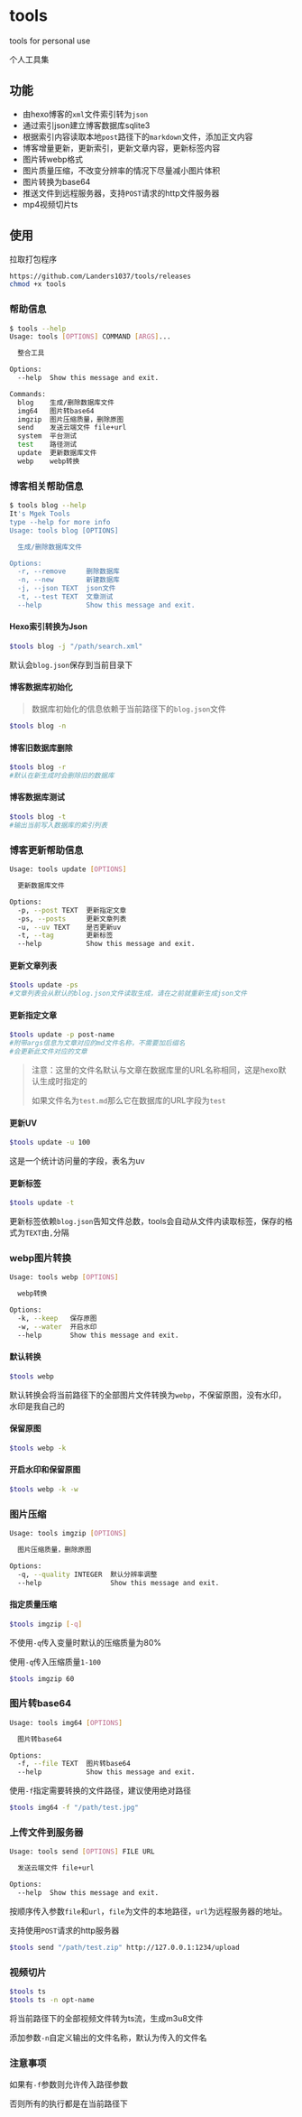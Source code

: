 # tools
tools for personal use

个人工具集

## 功能

- 由hexo博客的`xml`文件索引转为`json`
- 通过索引json建立博客数据库sqlite3
- 根据索引内容读取本地`post`路径下的`markdown`文件，添加正文内容
- 博客增量更新，更新索引，更新文章内容，更新标签内容
- 图片转webp格式
- 图片质量压缩，不改变分辨率的情况下尽量减小图片体积
- 图片转换为base64
- 推送文件到远程服务器，支持`POST`请求的http文件服务器
- mp4视频切片ts

## 使用

拉取打包程序

```bash
https://github.com/Landers1037/tools/releases
chmod +x tools
```

### 帮助信息

```bash
$ tools --help
Usage: tools [OPTIONS] COMMAND [ARGS]...

  整合工具

Options:
  --help  Show this message and exit.

Commands:
  blog    生成/删除数据库文件
  img64   图片转base64
  imgzip  图片压缩质量，删除原图
  send    发送云端文件 file+url
  system  平台测试
  test    路径测试
  update  更新数据库文件
  webp    webp转换
```

### 博客相关帮助信息

```bash
$ tools blog --help
It's Mgek Tools
type --help for more info
Usage: tools blog [OPTIONS]

  生成/删除数据库文件

Options:
  -r, --remove     删除数据库
  -n, --new        新建数据库
  -j, --json TEXT  json文件
  -t, --test TEXT  文章测试
  --help           Show this message and exit.
```

#### Hexo索引转换为Json

```bash
$tools blog -j "/path/search.xml"
```

默认会`blog.json`保存到当前目录下

#### 博客数据库初始化

> 数据库初始化的信息依赖于当前路径下的`blog.json`文件

```bash
$tools blog -n
```

#### 博客旧数据库删除

```bash
$tools blog -r
#默认在新生成时会删除旧的数据库
```

#### 博客数据库测试

```bash
$tools blog -t
#输出当前写入数据库的索引列表
```

### 博客更新帮助信息

```bash
Usage: tools update [OPTIONS]

  更新数据库文件

Options:
  -p, --post TEXT  更新指定文章
  -ps, --posts     更新文章列表
  -u, --uv TEXT    是否更新uv
  -t, --tag        更新标签
  --help           Show this message and exit.
```

#### 更新文章列表

```bash
$tools update -ps
#文章列表会从默认的blog.json文件读取生成，请在之前就重新生成json文件
```

#### 更新指定文章

```bash
$tools update -p post-name
#附带args信息为文章对应的md文件名称，不需要加后缀名
#会更新此文件对应的文章
```

> 注意：这里的文件名默认与文章在数据库里的URL名称相同，这是hexo默认生成时指定的
>
> 如果文件名为`test.md`那么它在数据库的URL字段为`test`

#### 更新UV

```bash
$tools update -u 100
```

这是一个统计访问量的字段，表名为uv

#### 更新标签

```bash
$tools update -t
```

更新标签依赖`blog.json`告知文件总数，tools会自动从文件内读取标签，保存的格式为`TEXT`由`,`分隔

### webp图片转换

```bash
Usage: tools webp [OPTIONS]

  webp转换

Options:
  -k, --keep   保存原图
  -w, --water  开启水印
  --help       Show this message and exit.
```

#### 默认转换

```bash
$tools webp
```

默认转换会将当前路径下的全部图片文件转换为`webp`，不保留原图，没有水印，水印是我自己的

#### 保留原图

```bash
$tools webp -k
```

#### 开启水印和保留原图

```bash
$tools webp -k -w
```

### 图片压缩

```bash
Usage: tools imgzip [OPTIONS]

  图片压缩质量，删除原图

Options:
  -q, --quality INTEGER  默认分辨率调整
  --help                 Show this message and exit.
```

#### 指定质量压缩

```bash
$tools imgzip [-q]
```

不使用`-q`传入变量时默认的压缩质量为80%

使用`-q`传入压缩质量`1-100`

```bash
$tools imgzip 60
```

### 图片转base64

```bash
Usage: tools img64 [OPTIONS]

  图片转base64

Options:
  -f, --file TEXT  图片转base64
  --help           Show this message and exit.
```

使用`-f`指定需要转换的文件路径，建议使用绝对路径

```bash
$tools img64 -f "/path/test.jpg"
```

### 上传文件到服务器

```bash
Usage: tools send [OPTIONS] FILE URL

  发送云端文件 file+url

Options:
  --help  Show this message and exit.
```

按顺序传入参数`file`和`url`，`file`为文件的本地路径，`url`为远程服务器的地址。

支持使用`POST`请求的http服务器

```bash
$tools send "/path/test.zip" http://127.0.0.1:1234/upload
```

### 视频切片

```bash
$tools ts
$tools ts -n opt-name
```

将当前路径下的全部视频文件转为ts流，生成m3u8文件

添加参数`-n`自定义输出的文件名称，默认为传入的文件名

### 注意事项

如果有`-f`参数则允许传入路径参数

否则所有的执行都是在当前路径下